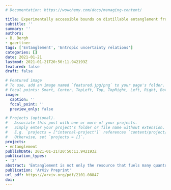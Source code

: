 ```yaml
---
# Documentation: https://wowchemy.com/docs/managing-content/

title: Experimentally accessible bounds on distillable entanglement from entropic uncertainty relations
subtitle: ''
summary: ''
authors:
- B. Bergh
- gaerttner
tags: ['Entanglement', 'Entropic uncertainty relations']
categories: []
date: 2021-01-21
lastmod: 2021-01-21T20:50:11.942193Z
featured: false
draft: false

# Featured image
# To use, add an image named `featured.jpg/png` to your page's folder.
# Focal points: Smart, Center, TopLeft, Top, TopRight, Left, Right, BottomLeft, Bottom, BottomRight.
image:
  caption: ''
  focal_point: ''
  preview_only: false

# Projects (optional).
#   Associate this post with one or more of your projects.
#   Simply enter your project's folder or file name without extension.
#   E.g. `projects = ["internal-project"]` references `content/project/deep-learning/index.md`.
#   Otherwise, set `projects = []`.
projects:
- entanglement
publishDate: 2021-01-21T20:50:11.942193Z
publication_types:
- '2'
abstract: 'Entanglement is not only the resource that fuels many quantum technologies but also plays a key role for some of the most profound open questions of fundamental physics. Experiments controlling quantum systems at the single quantum level may shed light on these puzzles. However, measuring, or even bounding, entanglement experimentally has proven to be an outstanding challenge, especially when the prepared quantum states are mixed. We use entropic uncertainty relations for bipartite systems to derive measurable lower bounds on distillable entanglement. We showcase these bounds by applying them to physical models realizable in cold-atom experiments. The derived entanglement bounds rely on measurements in only two different bases and are generically applicable to any quantum simulation platform. '
publication: 'ArXiv Preprint'
url_pdf: https://arxiv.org/pdf/2101.08847
doi: 
---
```

